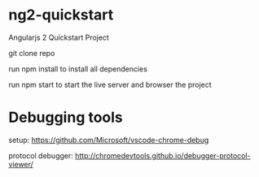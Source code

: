 # ng2-quickstart
Angularjs 2 Quickstart Project 

git clone repo 

run npm install to install all dependencies

run npm start to start the live server and browser the project

# Debugging tools

setup: https://github.com/Microsoft/vscode-chrome-debug

protocol debugger: http://chromedevtools.github.io/debugger-protocol-viewer/